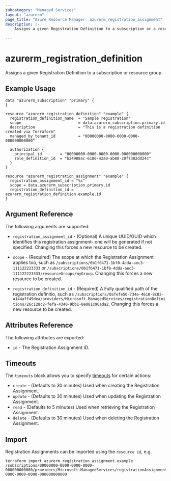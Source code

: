 ```yaml
---
subcategory: "Managed Services"
layout: "azurerm"
page_title: "Azure Resource Manager: azurerm_registration_assignment"
description: |-
    Assigns a given Registration Definition to a subscription or a resource group.

---
```


# azurerm_registration_definition

Assigns a given Registration Definition to a subscription or resource group.

## Example Usage

```hcl
data "azurerm_subscription" "primary" {
}

resource "azurerm_registration_definition" "example" {
  registration_definition_name  = "Sample registration"
  scope                         = data.azurerm_subscription.primary.id
  description                   = "This is a registration definition created via Terraform"
  managed_by_tenant_id          = "00000000-0000-0000-0000-000000000000"

  authorization {
    principal_id        = "00000000-0000-0000-0000-000000000000"
    role_definition_id  = "b24988ac-6180-42a0-ab88-20f7382dd24c"
  }
}

resource "azurerm_registration_assignment" "example" {
  registration_assignment_id = "%s"
  scope = data.azurerm_subscription.primary.id
  registration_definition_id = azurerm_registration_definition.example.id
}
```

## Argument Reference

The following arguments are supported:

* `registration_assignment_id` - (Optional) A unique UUID/GUID which identifies this registration assignment- one will be generated if not specified. Changing this forces a new resource to be created.

* `scope` - (Required) The scope at which the Registration Assignment applies too, such as `/subscriptions/0b1f6471-1bf0-4dda-aec3-111122223333` or `/subscriptions/0b1f6471-1bf0-4dda-aec3-111122223333/resourceGroups/myGroup`. Changing this forces a new resource to be created.

* `registration_definition_id` - (Required) A Fully qualified path of the registration definitio, such as `/subscriptions/0afefe50-734e-4610-8c82-a144aff49dea/providers/Microsoft.ManagedServices/registrationDefinitions/26c128c2-fefa-4340-9bb1-8e081c90ada2`. Changing this forces a new resource to be created.

## Attributes Reference

The following attributes are exported:

* `id` - The Registration Assignment ID.

## Timeouts

The `timeouts` block allows you to specify [timeouts](https://www.terraform.io/docs/configuration/resources.html#timeouts) for certain actions:

* `create` - (Defaults to 30 minutes) Used when creating the Registration Assignment.
* `update` - (Defaults to 30 minutes) Used when updating the Registration Assignment.
* `read` - (Defaults to 5 minutes) Used when retrieving the Registration Assignment.
* `delete` - (Defaults to 30 minutes) Used when deleting the Registration Assignment.

## Import

Registration Assignments can be imported using the `resource id`, e.g.

```shell
terraform import azurerm_registration_assignment.example /subscriptions/00000000-0000-0000-0000-000000000000/providers/Microsoft.ManagedServices/registrationAssignments/00000000-0000-0000-0000-000000000000
```
